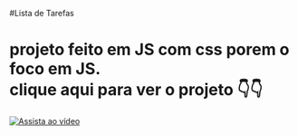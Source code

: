 
  #Lista de Tarefas
  <h1>
    projeto feito em JS com css porem o foco em JS.<br>
    clique aqui para ver o projeto 👇👇
  </h1>



[![Assista ao vídeo](https://i.pinimg.com/736x/a4/8e/fd/a48efd4978a17899b168eb6a859d1a61.jpg)](https://www.youtube.com/watch?v=p_7kyxAJDEI&ab_channel=CaioFratini)


